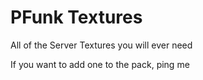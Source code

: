 # PFunk Textures
 
All of the Server Textures you will ever need

If you want to add one to the pack, ping me
